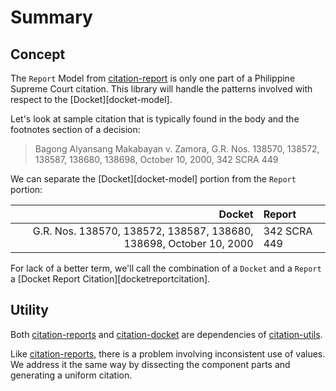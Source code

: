# Summary

## Concept

The `Report` Model from [citation-report](https://github.com/justmars/citation-report) is only one part of a Philippine Supreme Court citation. This library will handle the patterns involved with respect to the [Docket][docket-model].

Let's look at sample citation that is typically found in the body and the footnotes section of a decision:

> Bagong Alyansang Makabayan v. Zamora, G.R. Nos. 138570, 138572, 138587, 138680, 138698, October 10, 2000, 342 SCRA 449

We can separate the [Docket][docket-model] portion from the `Report` portion:

Docket | Report
--:|:--
G.R. Nos. 138570, 138572, 138587, 138680, 138698, October 10, 2000 | 342 SCRA 449

For lack of a better term, we'll call the combination of a `Docket` and a `Report` a [Docket Report Citation][docketreportcitation].

## Utility

Both [citation-reports](https://github.com/justmars/citation-report) and [citation-docket](https://github.com/justmars/citation-docket) are dependencies of [citation-utils](https://github.com/justmars/citation-utils).

Like [citation-reports](https://github.com/justmars/citation-report), there is a problem involving inconsistent use of values. We address it the same way by dissecting the component parts and generating a uniform citation.
